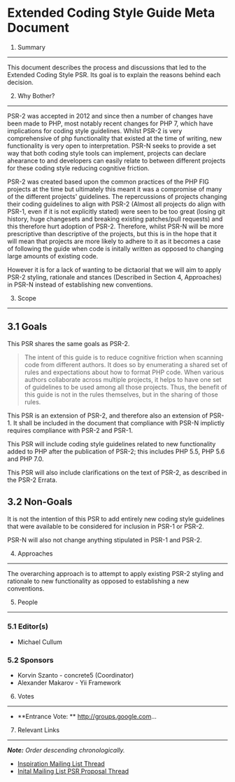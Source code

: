 Extended Coding Style Guide Meta Document
====================================

1. Summary
----------

This document describes the process and discussions that led to the Extended Coding
Style PSR. Its goal is to explain the reasons behind each decision.

2. Why Bother?
--------------

PSR-2 was accepted in 2012 and since then a number of changes have been made to PHP,
most notably recent changes for PHP 7, which have implications for coding style
guidelines. Whilst PSR-2 is very comprehensive of php functionality that existed at
the time of writing, new functionality is very open to interpretation. PSR-N seeks
to provide a set way that both coding style tools can implement, projects can declare
ahearance to and developers can easily relate to between different projects for these
coding style reducing cognitive friction.

PSR-2 was created based upon the common practices of the PHP FIG projects at the time
but ultimately this meant it was a compromise of many of the different projects' guidelines.
The repercussions of projects changing their coding guidelines to align with PSR-2 (Almost
all projects do align with PSR-1, even if it is not explicitly stated) were seen to be too
great (losing git history, huge changesets and breaking existing patches/pull requests) and
this therefore hurt adoption of PSR-2. Therefore, whilst PSR-N will be more prescriptive
than descriptive of the projects, but this is in the hope that it will mean that projects
are more likely to adhere to it as it becomes a case of following the guide when code is
initally written as opposed to changing large amounts of existing code.

However it is for a lack of wanting to be dictaorial that we will aim to apply PSR-2
styling, rationale and stances (Described in Section 4, Approaches) in PSR-N instead of
establishing new conventions.

3. Scope
--------

## 3.1 Goals

This PSR shares the same goals as PSR-2.

> The intent of this guide is to reduce cognitive friction when scanning code from
> different authors. It does so by enumerating a shared set of rules and expectations
> about how to format PHP code.
> When various authors collaborate across multiple projects, it helps to have one set
> of guidelines to be used among all those projects. Thus, the benefit of this guide is
> not in the rules themselves, but in the sharing of those rules.

This PSR is an extension of PSR-2, and therefore also an extension of PSR-1. It shall be
included in the document that compliance with PSR-N implictly requires compliance with
PSR-2 and PSR-1.

This PSR will include coding style guidelines related to new functionality added to PHP
after the publication of PSR-2; this includes PHP 5.5, PHP 5.6 and PHP 7.0.

This PSR will also include clarifications on the text of PSR-2, as described in the
PSR-2 Errata.

## 3.2 Non-Goals

It is not the intention of this PSR to add entirely new coding style guidelines that
were available to be considered for inclusion in PSR-1 or PSR-2.

PSR-N will also not change anything stipulated in PSR-1 and PSR-2.

4. Approaches
-------------

The overarching approach is to attempt to apply existing PSR-2 styling and rationale to
new functionality as opposed to establishing a new conventions.


5. People
---------

### 5.1 Editor(s)

* Michael Cullum

### 5.2 Sponsors

* Korvin Szanto - concrete5 (Coordinator)
* Alexander Makarov - Yii Framework

6. Votes
--------

* **Entrance Vote: ** http://groups.google.com...

7. Relevant Links
-----------------

_**Note:** Order descending chronologically._

* [Inspiration Mailing List Thread](https://groups.google.com/forum/?utm_medium=email&utm_source=footer#!topic/php-fig/wh9avopSR9k)
* [Inital Mailing List PSR Proposal Thread](https://groups.google.com/forum/?utm_medium=email&utm_source=footer#!topic/php-fig/MkFacLdfGso)
